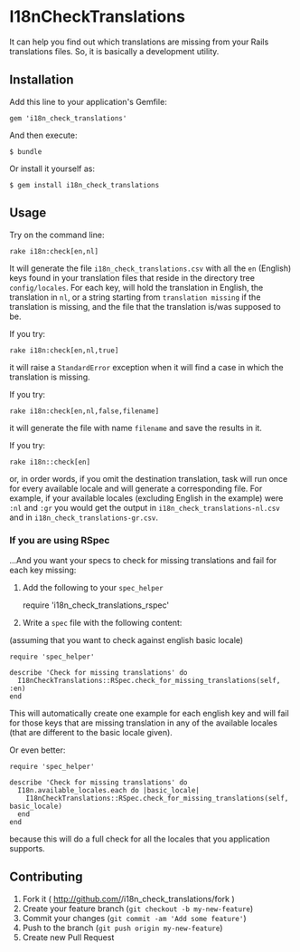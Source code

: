 # I18nCheckTranslations

It can help you find out which translations are missing from your Rails translations files.
So, it is basically a development utility.

## Installation

Add this line to your application's Gemfile:

    gem 'i18n_check_translations'

And then execute:

    $ bundle

Or install it yourself as:

    $ gem install i18n_check_translations

## Usage

Try on the command line:

    rake i18n:check[en,nl]

It will generate the file `i18n_check_translations.csv` with all the `en` (English) keys found in your translation files
that reside in the directory tree `config/locales`. For each key, will hold the translation in English, the translation in `nl`,
or a string starting from `translation missing` if the translation is missing, and the file that the translation is/was supposed
to be.

If you try:

    rake i18n:check[en,nl,true]

it will raise a `StandardError` exception when it will find a case in which the translation is missing.

If you try:

    rake i18n:check[en,nl,false,filename]

it will generate the file with name `filename` and save the results in it.

If you try:

    rake i18n::check[en]

or, in order words, if you omit the destination translation, task will run once for every available locale and will generate
a corresponding file. For example, if your available locales (excluding English in the example) were `:nl` and `:gr` you
would get the output in `i18n_check_translations-nl.csv` and in `i18n_check_translations-gr.csv`.

### If you are using RSpec

...And you want your specs to check for missing translations and fail for each key missing:

1. Add the following to your `spec_helper`

    require 'i18n_check_translations_rspec'

2. Write a `spec` file with the following content:

(assuming that you want to check against english basic locale)

    require 'spec_helper'

    describe 'Check for missing translations' do
      I18nCheckTranslations::RSpec.check_for_missing_translations(self, :en)
    end

This will automatically create one example for each english key and will fail for those keys that are missing translation
in any of the available locales (that are different to the basic locale given).

Or even better:

    require 'spec_helper'

    describe 'Check for missing translations' do
      I18n.available_locales.each do |basic_locale|
        I18nCheckTranslations::RSpec.check_for_missing_translations(self, basic_locale)
      end
    end

because this will do a full check for all the locales that you application supports.

## Contributing

1. Fork it ( http://github.com/<my-github-username>/i18n_check_translations/fork )
2. Create your feature branch (`git checkout -b my-new-feature`)
3. Commit your changes (`git commit -am 'Add some feature'`)
4. Push to the branch (`git push origin my-new-feature`)
5. Create new Pull Request
